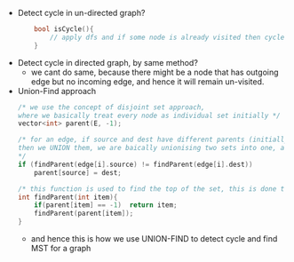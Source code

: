 - Detect cycle in un-directed graph?
    ```cpp
        bool isCycle(){
            // apply dfs and if some node is already visited then cycle
        }
    ```
- Detect cycle in directed graph, by same method?
    - we cant do same, because there might be a node that has outgoing edge but no incoming edge, and hence it will remain un-visited.
- Union-Find approach
    ```cpp
    /* we use the concept of disjoint set approach, 
    where we basically treat every node as individual set initially */
    vector<int> parent(E, -1);
    
    /* for an edge, if source and dest have different parents (initially both source and dest index), 
    then we UNION them, we are baically unionising two sets into one, and treating the dest index as top, which can be used to identify a set (how to differentiate sets? by finding their tops using parent array)
    */
    if (findParent(edge[i].source) != findParent(edge[i].dest))
        parent[source] = dest; 
    
    /* this function is used to find the top of the set, this is done to identify the subset from the given item */
    int findParent(int item){
        if(parent[item] == -1)  return item;
        findParent(parent[item]);
    }
    ```
    - and hence this is how we use UNION-FIND to detect cycle and find MST for a graph